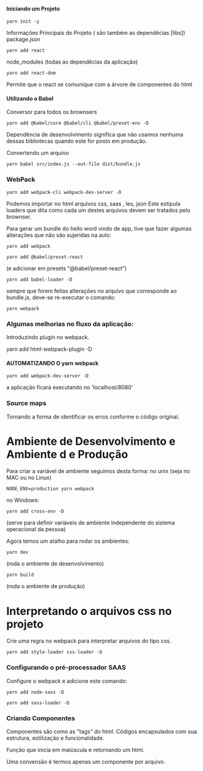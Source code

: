 #### Iniciando um Projeto

    yarn init -y

Informações Principais do Projeto
( são também as dependêcias [libs])
package.json

    yarn add react

node_modules (todas as dependêcias da aplicação)

    yarn add react-dom

Permite que o react se comunique com a árvore de componentes do html

#### Utilizando o Babel

Conversor para todos os brownsers

    yarn add @babel/core @babel/cli @babel/preset-env -D

Dependência de desenvolvimento significa que não usamos nenhuma dessas
bibliotecas quando este for posto em produção.

Convertendo um arquivo

    yarn babel src/index.js --out-file dist/bundle.js

### WebPack

    yarn add webpack-cli webpack-dev-server -D

Podemos importar no html arquivos css, saas , les, json
Este estipula loaders que dita como cada um destes arquivos devem ser tratados pelo brownser.

Para gerar um bundle do hello word vindo de app, tive que fazer algumas alterações que não são sujeridas na aulo:

    yarn add webpack

    yarn add @babel/preset-react

(e adicionar em presets "@babel/preset-react")

    yarn add babel-loader -D

sempre que forem feitas alterações no arquivo que corresponde ao bundle.js, deve-se re-executar o comando:

    yarn webpack

### Algumas melhorias no fluxo da aplicação:

Introduzindo plugin no webpack.

yarn add html-webpack-plugin -D

#### AUTOMATIZANDO O yarn webpack

    yarn add webpack-dev-server -D

a aplicação ficará executando no 'localhost/8080'

### Source maps

Tornando a forma de identificar os erros conforme o código original.

# Ambiente de Desenvolvimento e Ambiente d e Produção

Para criar a variável de ambiente seguimos desta forma:
no unix (seja no MAC ou no Linux)

    NODE_ENV=production yarn webpack

no Windows:

    yarn add cross-env -D

(serve para definir variáveis de ambiente independente do sistema operacional da pessoa)

Agora temos um atalho para rodar os ambientes:

    yarn dev

(roda o ambiente de desenvolvimento)

    yarn build

(roda o ambiente de produção)

# Interpretando o arquivos css no projeto

Crie uma regra no webpack para interpretar arquivos do tipo css.

    yarn add style-loader css-loader -D

### Configurando o pré-processador SAAS

Configure o webpack e adicione este comando:

    yarn add node-sass -D

    yarn add sass-loader -D

### Criando Componentes

Componentes são como as "tags" do html.
Códigos encapsulados com sua estrutura, estilização e funcionalidade.

Função que inicia em maiúscula e retornando um html.

Uma convensão é termos apenas um componente por arquivo.
